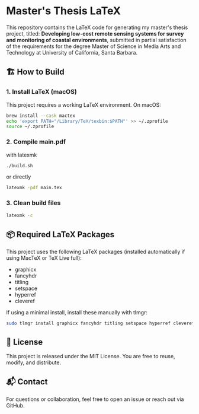# Master's Thesis LaTeX

This repository contains the LaTeX code for generating my master's thesis project, titled: **Developing low-cost remote sensing systems for survey and monitoring of coastal environments**, submitted in partial satisfaction of the requirements for the degree Master of Science in Media Arts and Technology at University of California, Santa Barbara.

## 🏗️ How to Build

### 1. Install LaTeX (macOS)
This project requires a working LaTeX environment. On macOS:

```bash
brew install --cask mactex
echo 'export PATH="/Library/TeX/texbin:$PATH"' >> ~/.zprofile
source ~/.zprofile
```

### 2. Compile main.pdf

with latexmk

```bash
./build.sh
```

or directly

```bash
latexmk -pdf main.tex
```

### 3. Clean build files

```bash
latexmk -c
```

## 📦 Required LaTeX Packages
This project uses the following LaTeX packages (installed automatically if using MacTeX or TeX Live full):

- graphicx
- fancyhdr
- titling
- setspace
- hyperref
- cleveref

If using a minimal install, install these manually with tlmgr:

```bash
sudo tlmgr install graphicx fancyhdr titling setspace hyperref cleveref
```

## 📄 License
This project is released under the MIT License. You are free to reuse, modify, and distribute.

## 📬 Contact

For questions or collaboration, feel free to open an issue or reach out via GitHub.